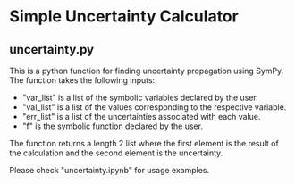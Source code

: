 # Simple Uncertainty Calculator

## uncertainty.py
This is a python function for finding uncertainty propagation using SymPy.
The function takes the following inputs:
- "var_list" is a list of the symbolic variables declared by the user.
- "val_list" is a list of the values corresponding to the respective variable.
- "err_list" is a list of the uncertainties associated with each value.
- "f" is the symbolic function declared by the user.

The function returns a length 2 list where the first element is the result of the calculation and the second element is the uncertainty.

Please check "uncertainty.ipynb" for usage examples.
